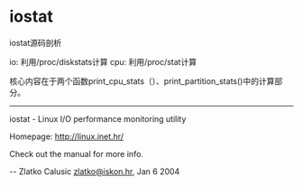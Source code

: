 # iostat
iostat源码剖析

io: 利用/proc/diskstats计算
cpu: 利用/proc/stat计算

核心内容在于两个函数print_cpu_stats（）、print_partition_stats()中的计算部分。

---------------------------------------------------------

iostat - Linux I/O performance monitoring utility

Homepage: http://linux.inet.hr/

Check out the manual for more info.

-- 
Zlatko Calusic <zlatko@iskon.hr>, Jan  6 2004

